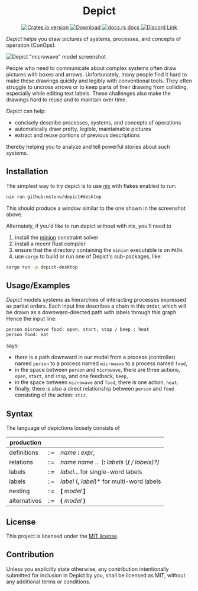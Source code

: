 <div align="center">
  <h1>Depict</h1>
</div>

<div align="center">
  <!-- Crates version -->
  <a href="https://crates.io/crates/depict">
    <img src="https://img.shields.io/crates/v/depict.svg?style=flat-square"
    alt="Crates.io version" />
  </a>
  <!-- Downloads -->
  <a href="https://crates.io/crates/depict">
    <img src="https://img.shields.io/crates/d/depict.svg?style=flat-square"
      alt="Download" />
  </a>
  <!-- docs -->
  <a href="https://docs.rs/depict">
    <img src="https://img.shields.io/badge/docs-latest-blue.svg?style=flat-square"
      alt="docs.rs docs" />
  </a>
  <!-- CI
  <a href="https://github.com/mstone/depict/actions">
    <img src="https://github.com/mstone/depict/actions/workflows/main.yml/badge.svg"
      alt="CI status" />
  </a> -->
  <!-- Discord -->
  <a href="https://discord.gg/UpWYZ5dN">
    <img src="https://img.shields.io/discord/973591045881360414.svg?logo=discord&style=flat-square" alt="Discord Link" />
  </a>
</div>

*Depict* helps you draw pictures of systems, processes, and concepts of operation (ConOps).

![Depict "microwave" model screenshot](https://raw.githubusercontent.com/mstone/depict/main/doc/microwave.gif)

People who need to communicate about complex systems often draw pictures with boxes and arrows. Unfortunately, many people find it hard to make these drawings quickly and legibly with conventional tools. They often struggle to uncross arrows or to keep parts of their drawing from colliding, especially while editing text labels. These challenges also make the drawings hard to reuse and to maintain over time.

*Depict* can help:
* concisely describe processes, systems, and concepts of operations
* automatically draw pretty, legible, maintainable pictures
* extract and reuse portions of previous descriptions

thereby helping you to analyze and tell powerful stories about such systems.

## Installation

The simplest way to try depict is to use [nix](https://nixos.org/nix/) with flakes enabled to run:

```bash
nix run github:mstone/depict#desktop
```

This should produce a window similar to the one shown in the screenshot above.

Alternately, if you'd like to run depict without with nix, you'll need to

1. install the [minion](https://github.com/minion/minion) constraint solver
2. install a recent Rust compiler
3. ensure that the directory containing the `minion` executable is on `PATH`.
4. use `cargo` to build or run one of Depict's sub-packages, like:

```bash
cargo run -p depict-desktop
```


## Usage/Examples

*Depict* models systems as hierarchies of interacting processes expressed as partial orders. Each input line describes a chain in this order, which will be drawn as a downward-directed path with labels through this graph. Hence the input line:

```
person microwave food: open, start, stop / beep : heat
person food: eat
```

says: 

* there is a path downward in our model from a process (controller) named `person` to a process named `microwave` to a process named `food`, 
* in the space between `person` and `microwave`, there are three actions, `open`, `start`, and `stop`, and one feedback, `beep`, 
* in the space between `microwave` and `food`, there is one action, `heat`.
* finally, there is also a direct relationship between `person` and `food` consisting of the action: `stir`.


## Syntax

The language of depictions loosely consists of 

| production |   |                                                         |
|------------|---|---------------------------------------------------------|
|definitions |::=| *name* **:** *expr*,
|relations   |::=| *name* *name* ... (**:** *labels* (**/** */ *labels*)?)*
|labels      |::=| *label*... for single-word labels 
|labels      |::=| *label* (**,** *label*)* for multi-word labels
|nesting     |::=| **[** *model* **]**
|alternatives|::=| **{** *model* **}**


## License

This project is licensed under the [MIT license].

[MIT license]: https://github.com/mstone/depict/blob/main/LICENSE

## Contribution

Unless you explicitly state otherwise, any contribution intentionally submitted for inclusion in Depict by you, shall be licensed as MIT, without any additional terms or conditions.
